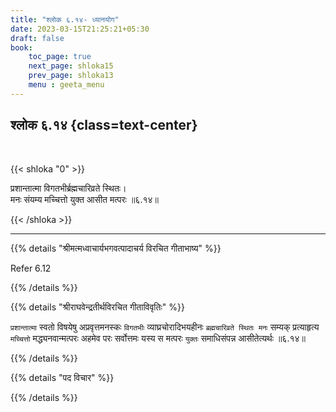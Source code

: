 ```yaml
---
title: "श्लोक ६.१४- ध्यानयोग"
date: 2023-03-15T21:25:21+05:30
draft: false
book:
    toc_page: true
    next_page: shloka15
    prev_page: shloka13
    menu : geeta_menu
---
```




## श्लोक ६.१४ {class=text-center}

<br/>

{{< shloka  "0"  >}}

प्रशान्तात्मा विगतभीर्ब्रह्मचारिव्रते स्थितः।  
मनः संयम्य मच्चित्तो युक्त आसीत मत्परः ॥६.१४॥

{{< /shloka >}}

---


{{% details "श्रीमत्मध्वाचार्यभगवत्पादाचर्य विरचित  गीताभाष्य" %}}

Refer 6.12

{{% /details %}}



{{% details "श्रीराघवेन्द्रतीर्थविरचित गीताविवृतिः" %}}

`प्रशान्तात्मा` स्वतो विषयेषु अप्रवृत्तमनस्कः `विगतभीः`
व्याघ्रचोरादिभयहीनः `ब्रह्मचारिव्रते स्थितः मनः` सम्यक्‌ प्रत्याहृत्य `मच्चित्तो`
मद्ध्यनवान्मत्परः अहमेव परः सर्वोत्तमः यस्य स मत्परः `युक्तः`
समाधिसंपन्न आसीतेत्यर्थः ॥६.१४॥

{{% /details %}}



{{% details "पद विचार" %}}


{{% /details %}}

